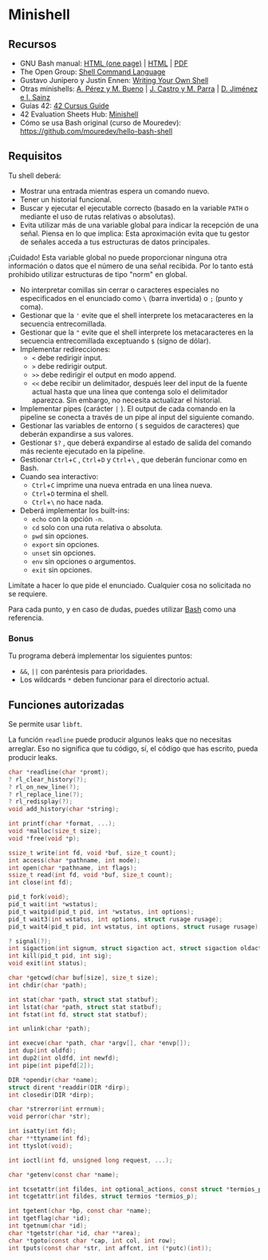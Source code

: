 # Minishell

## Recursos
- GNU Bash manual: [HTML (one page)](https://www.gnu.org/software/bash/manual/bash.html) | [HTML](https://www.gnu.org/software/bash/manual/html_node/index.html) | [PDF](https://www.gnu.org/software/bash/manual/bash.pdf)
- The Open Group: [Shell Command Language](https://pubs.opengroup.org/onlinepubs/9699919799/utilities/V3_chap02.html)
- Gustavo Junipero y Justin Ennen: [Writing Your Own Shell](https://www.cs.purdue.edu/homes/grr/SystemsProgrammingBook/)
- Otras minishells: [A. Pérez y M. Bueno](https://github.com/madebypixel02/minishell) | [J. Castro y M. Parra](https://github.com/lvzrr/minishell) | [D. Jiménez e I. Sainz](https://github.com/BishopVK/minishell)
- Guías 42: [42 Cursus Guide](https://42-cursus.gitbook.io/guide/3-rank-03/minishell)
- 42 Evaluation Sheets Hub: [Minishell](https://42sheets.eina.cc/Cursus/Minishell/)
- Cómo se usa Bash original (curso de Mouredev): https://github.com/mouredev/hello-bash-shell

## Requisitos

Tu shell deberá:
- Mostrar una entrada mientras espera un comando nuevo.
- Tener un historial funcional.
- Buscar y ejecutar el ejecutable correcto (basado en la variable `PATH` o mediante el uso de rutas relativas o absolutas).
- Evita utilizar más de una variable global para indicar la recepción de una señal. Piensa en lo que implica: Esta aproximación evita que tu gestor de señales acceda a tus estructuras de datos principales.

¡Cuidado! Esta variable global no puede proporcionar ninguna otra información o datos que el número de una señal recibida. Por lo tanto está prohibido utilizar estructuras de tipo "norm" en global.

- No interpretar comillas sin cerrar o caracteres especiales no especificados en el enunciado como `\` (barra invertida) o `;` (punto y coma).
- Gestionar que la `'` evite que el shell interprete los metacaracteres en la secuencia entrecomillada.
- Gestionar que la `"` evite que el shell interprete los metacaracteres en la secuencia entrecomillada exceptuando `$` (signo de dólar).
- Implementar redirecciones:
  - `<` debe redirigir input.
  - `>` debe redirigir output.
  - `>>` debe redirigir el output en modo append.
  - `<<` debe recibir un delimitador, después leer del input de la fuente actual hasta que una línea que contenga solo el delimitador aparezca. Sin embargo, no necesita actualizar el historial.
- Implementar pipes (carácter `|` ). El output de cada comando en la pipeline se conecta a través de un pipe al input del siguiente comando.
- Gestionar las variables de entorno ( `$` seguidos de caracteres) que deberán expandirse a sus valores.
- Gestionar `$?` , que deberá expandirse al estado de salida del comando más reciente ejecutado en la pipeline.
- Gestionar `Ctrl`+`C` , `Ctrl`+`D` y `Ctrl`+`\` , que deberán funcionar como en Bash.
- Cuando sea interactivo:
  - `Ctrl`+`C` imprime una nueva entrada en una línea nueva.
  - `Ctrl`+`D` termina el shell.
  - `Ctrl`+`\` no hace nada.
- Deberá implementar los built-ins:
  - `echo` con la opción `-n`.
  - `cd` solo con una ruta relativa o absoluta.
  - `pwd` sin opciones.
  - `export` sin opciones.
  - `unset` sin opciones.
  - `env` sin opciones o argumentos.
  - `exit` sin opciones.

Limítate a hacer lo que pide el enunciado. Cualquier cosa no solicitada no se requiere.

Para cada punto, y en caso de dudas, puedes utilizar [Bash](https://www.gnu.org/savannah-checkouts/gnu/bash/manual/) como una referencia.

### Bonus

Tu programa deberá implementar los siguientes puntos:

- `&&`, `||` con paréntesis para prioridades.
- Los wildcards `*` deben funcionar para el directorio actual.

## Funciones autorizadas

Se permite usar `libft`.

La función `readline` puede producir algunos leaks que no necesitas arreglar. Eso no signiﬁca que tu código, sí, el código que has escrito, pueda producir leaks.

```c
char *readline(char *promt);
? rl_clear_history(?);
? rl_on_new_line(?);
? rl_replace_line(?);
? rl_redisplay(?);
void add_history(char *string);

int printf(char *format, ...);
void *malloc(size_t size);
void *free(void *p);

ssize_t write(int fd, void *buf, size_t count);
int access(char *pathname, int mode);
int open(char *pathname, int flags);
ssize_t read(int fd, void *buf, size_t count);
int close(int fd);

pid_t fork(void);
pid_t wait(int *wstatus);
pid_t waitpid(pid_t pid, int *wstatus, int options);
pid_t wait3(int wstatus, int options, struct rusage rusage);
pid_t wait4(pid_t pid, int wstatus, int options, struct rusage rusage);

? signal(?);
int sigaction(int signum, struct sigaction act, struct sigaction oldact);
int kill(pid_t pid, int sig);
void exit(int status);

char *getcwd(char buf[size], size_t size);
int chdir(char *path);

int stat(char *path, struct stat statbuf);
int lstat(char *path, struct stat statbuf);
int fstat(int fd, struct stat statbuf);

int unlink(char *path);

int execve(char *path, char *argv[], char *envp[]);
int dup(int oldfd);
int dup2(int oldfd, int newfd);
int pipe(int pipefd[2]);

DIR *opendir(char *name);
struct dirent *readdir(DIR *dirp);
int closedir(DIR *dirp);

char *strerror(int errnum);
void perror(char *str);

int isatty(int fd);
char **ttyname(int fd);
int ttyslot(void);

int ioctl(int fd, unsigned long request, ...);

char *getenv(const char *name);

int tcsetattr(int fildes, int optional_actions, const struct *termios_p);
int tcgetattr(int fildes, struct termios *termios_p);

int tgetent(char *bp, const char *name);
int tgetflag(char *id);
int tgetnum(char *id);
char *tgetstr(char *id, char **area);
char *tgoto(const char *cap, int col, int row);
int tputs(const char *str, int affcnt, int (*putc)(int));
```

